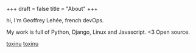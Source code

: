 +++
draft = false
title = "About"
+++

hi, I'm Geoffrey Lehée, french devOps.

My work is full of Python, Django, Linux and Javascript. &lt;3 Open source.

<div class="profiles grid ta">
    <a target="_blank" href="https://github.com/toxinu" id="github"><span>toxinu</span></a>
    <a target="_blank" href="https://twitter.com/toxinu_" id="twitter"><span>toxinu</span></a>
</div>
